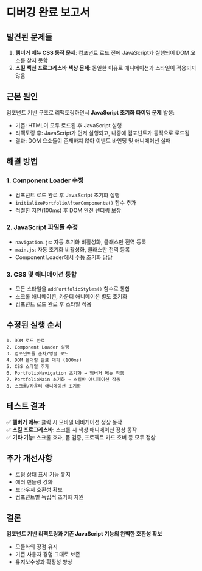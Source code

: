 # 디버깅 완료 보고서

## 발견된 문제들
1. **햄버거 메뉴 CSS 동작 문제**: 컴포넌트 로드 전에 JavaScript가 실행되어 DOM 요소를 찾지 못함
2. **스킬 섹션 프로그레스바 색상 문제**: 동일한 이유로 애니메이션과 스타일이 적용되지 않음

## 근본 원인
컴포넌트 기반 구조로 리팩토링하면서 **JavaScript 초기화 타이밍 문제** 발생:
- 기존: HTML이 모두 로드된 후 JavaScript 실행
- 리팩토링 후: JavaScript가 먼저 실행되고, 나중에 컴포넌트가 동적으로 로드됨
- 결과: DOM 요소들이 존재하지 않아 이벤트 바인딩 및 애니메이션 실패

## 해결 방법

### 1. Component Loader 수정
- 컴포넌트 로드 완료 후 JavaScript 초기화 실행
- `initializePortfolioAfterComponents()` 함수 추가
- 적절한 지연(100ms) 후 DOM 완전 렌더링 보장

### 2. JavaScript 파일들 수정
- `navigation.js`: 자동 초기화 비활성화, 클래스만 전역 등록
- `main.js`: 자동 초기화 비활성화, 클래스만 전역 등록  
- Component Loader에서 수동 초기화 담당

### 3. CSS 및 애니메이션 통합
- 모든 스타일을 `addPortfolioStyles()` 함수로 통합
- 스크롤 애니메이션, 카운터 애니메이션 별도 초기화
- 컴포넌트 로드 완료 후 스타일 적용

## 수정된 실행 순서
```
1. DOM 로드 완료
2. Component Loader 실행
3. 컴포넌트들 순차/병렬 로드
4. DOM 렌더링 완료 대기 (100ms)
5. CSS 스타일 추가
6. PortfolioNavigation 초기화 → 햄버거 메뉴 작동
7. PortfolioMain 초기화 → 스킬바 애니메이션 작동
8. 스크롤/카운터 애니메이션 초기화
```

## 테스트 결과
✅ **햄버거 메뉴**: 클릭 시 모바일 네비게이션 정상 동작  
✅ **스킬 프로그레스바**: 스크롤 시 색상 애니메이션 정상 동작  
✅ **기타 기능**: 스크롤 효과, 폼 검증, 프로젝트 카드 호버 등 모두 정상  

## 추가 개선사항
- 로딩 상태 표시 기능 유지
- 에러 핸들링 강화
- 브라우저 호환성 확보
- 컴포넌트별 독립적 초기화 지원

## 결론
**컴포넌트 기반 리팩토링과 기존 JavaScript 기능의 완벽한 호환성 확보**
- 모듈화의 장점 유지
- 기존 사용자 경험 그대로 보존
- 유지보수성과 확장성 향상